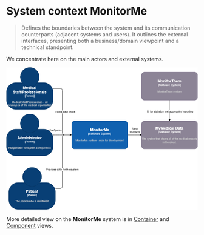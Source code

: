 # System context MonitorMe

> Defines the boundaries between the system and its communication counterparts (adjacent systems and users). It outlines the external interfaces, presenting both a business/domain viewpoint and a technical standpoint.

We concentrate here on the main actors and external systems.

[![System context](./../images/system-context.drawio.png "System context")](./04_container-component_view.md#monitorme---container-diagram)

More detailed view on the **MonitorMe** system is in [Container](./04_container-component_view.md#monitorme---container-diagram) and [Component](./04_container-component_view.md#monitorme-hospital---component-diagram) views.

